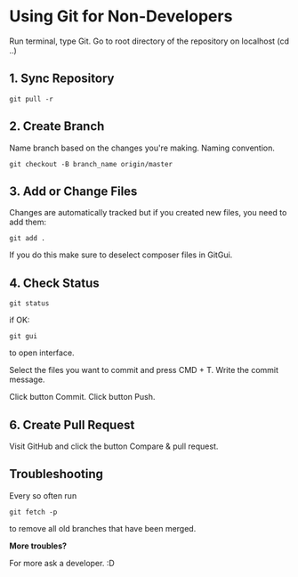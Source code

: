 # Using Git for Non-Developers

Run terminal, type Git. Go to root directory of the repository on localhost (cd ..)

## 1. Sync Repository

```
git pull -r
```

## 2. Create Branch
Name branch based on the changes you're making. Naming convention.

```
git checkout -B branch_name origin/master
```

## 3. Add or Change Files
Changes are automatically tracked but if you created new files, you need to add them:

```
git add .
```

If you do this make sure to deselect composer files in GitGui.

## 4. Check Status

```
git status
```

if OK:

```
git gui 
```

to open interface.

Select the files you want to commit and press CMD + T. Write the commit message.

Click button Commit. Click button Push. 

## 6. Create Pull Request

Visit GitHub and click the button Compare & pull request.

## Troubleshooting

Every so often run 

```
git fetch -p
```

to remove all old branches that have been merged.

**More troubles?**

For more ask a developer. :D
